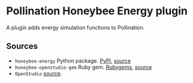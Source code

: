 # Pollination Honeybee Energy plugin

A plugin adds energy simulation functions to Pollination.

## Sources

- `honeybee-energy` Python package. [PyPI](https://pypi.org/project/honeybee-energy/), [source](https://github.com/ladybug-tools/honeybee-energy)
- `honeybee-openstudio-gem` Ruby gem. [Rubygems](https://rubygems.org/gems/honeybee-openstudio), [source](https://github.com/ladybug-tools/honeybee-openstudio-gem)
- `OpenStudio` [source](https://github.com/NREL/OpenStudio/releases).
